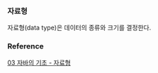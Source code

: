 ### 자료형
자료형(data type)은 데이터의 종류와 크기를 결정한다.<br>

### Reference
[03 자바의 기초 - 자료형](https://wikidocs.net/192)<br>
